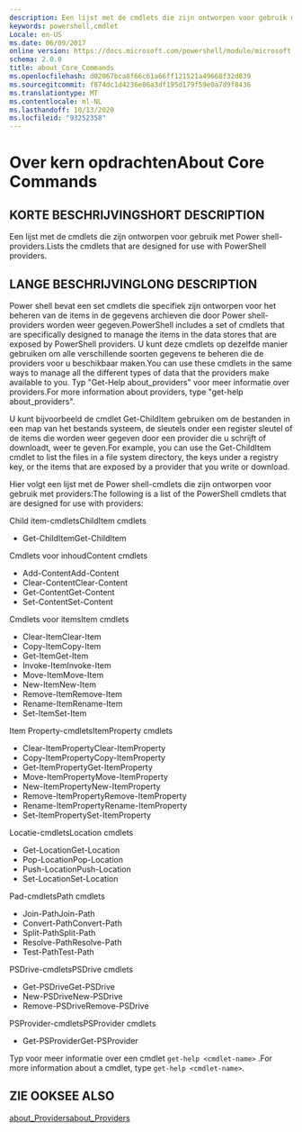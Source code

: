 ```yaml
---
description: Een lijst met de cmdlets die zijn ontworpen voor gebruik met Power shell-providers.
keywords: powershell,cmdlet
Locale: en-US
ms.date: 06/09/2017
online version: https://docs.microsoft.com/powershell/module/microsoft.powershell.core/about/about_core_commands?view=powershell-6&WT.mc_id=ps-gethelp
schema: 2.0.0
title: about_Core_Commands
ms.openlocfilehash: d02067bca8f66c61a66ff121521a49668f32d839
ms.sourcegitcommit: f874dc1d4236e06a3df195d179f59e0a7d9f8436
ms.translationtype: MT
ms.contentlocale: nl-NL
ms.lasthandoff: 10/13/2020
ms.locfileid: "93252358"
---
```

# <a name="about-core-commands"></a><span data-ttu-id="5cb06-104">Over kern opdrachten</span><span class="sxs-lookup"><span data-stu-id="5cb06-104">About Core Commands</span></span>

## <a name="short-description"></a><span data-ttu-id="5cb06-105">KORTE BESCHRIJVING</span><span class="sxs-lookup"><span data-stu-id="5cb06-105">SHORT DESCRIPTION</span></span>
<span data-ttu-id="5cb06-106">Een lijst met de cmdlets die zijn ontworpen voor gebruik met Power shell-providers.</span><span class="sxs-lookup"><span data-stu-id="5cb06-106">Lists the cmdlets that are designed for use with PowerShell providers.</span></span>

## <a name="long-description"></a><span data-ttu-id="5cb06-107">LANGE BESCHRIJVING</span><span class="sxs-lookup"><span data-stu-id="5cb06-107">LONG DESCRIPTION</span></span>

<span data-ttu-id="5cb06-108">Power shell bevat een set cmdlets die specifiek zijn ontworpen voor het beheren van de items in de gegevens archieven die door Power shell-providers worden weer gegeven.</span><span class="sxs-lookup"><span data-stu-id="5cb06-108">PowerShell includes a set of cmdlets that are specifically designed to manage the items in the data stores that are exposed by PowerShell providers.</span></span>
<span data-ttu-id="5cb06-109">U kunt deze cmdlets op dezelfde manier gebruiken om alle verschillende soorten gegevens te beheren die de providers voor u beschikbaar maken.</span><span class="sxs-lookup"><span data-stu-id="5cb06-109">You can use these cmdlets in the same ways to manage all the different types of data that the providers make available to you.</span></span> <span data-ttu-id="5cb06-110">Typ "Get-Help about_providers" voor meer informatie over providers.</span><span class="sxs-lookup"><span data-stu-id="5cb06-110">For more information about providers, type "get-help about_providers".</span></span>

<span data-ttu-id="5cb06-111">U kunt bijvoorbeeld de cmdlet Get-ChildItem gebruiken om de bestanden in een map van het bestands systeem, de sleutels onder een register sleutel of de items die worden weer gegeven door een provider die u schrijft of downloadt, weer te geven.</span><span class="sxs-lookup"><span data-stu-id="5cb06-111">For example, you can use the Get-ChildItem cmdlet to list the files in a file system directory, the keys under a registry key, or the items that are exposed by a provider that you write or download.</span></span>

<span data-ttu-id="5cb06-112">Hier volgt een lijst met de Power shell-cmdlets die zijn ontworpen voor gebruik met providers:</span><span class="sxs-lookup"><span data-stu-id="5cb06-112">The following is a list of the PowerShell cmdlets that are designed for use with providers:</span></span>

<span data-ttu-id="5cb06-113">Child item-cmdlets</span><span class="sxs-lookup"><span data-stu-id="5cb06-113">ChildItem cmdlets</span></span>

- <span data-ttu-id="5cb06-114">Get-ChildItem</span><span class="sxs-lookup"><span data-stu-id="5cb06-114">Get-ChildItem</span></span>

<span data-ttu-id="5cb06-115">Cmdlets voor inhoud</span><span class="sxs-lookup"><span data-stu-id="5cb06-115">Content cmdlets</span></span>

- <span data-ttu-id="5cb06-116">Add-Content</span><span class="sxs-lookup"><span data-stu-id="5cb06-116">Add-Content</span></span>
- <span data-ttu-id="5cb06-117">Clear-Content</span><span class="sxs-lookup"><span data-stu-id="5cb06-117">Clear-Content</span></span>
- <span data-ttu-id="5cb06-118">Get-Content</span><span class="sxs-lookup"><span data-stu-id="5cb06-118">Get-Content</span></span>
- <span data-ttu-id="5cb06-119">Set-Content</span><span class="sxs-lookup"><span data-stu-id="5cb06-119">Set-Content</span></span>

<span data-ttu-id="5cb06-120">Cmdlets voor items</span><span class="sxs-lookup"><span data-stu-id="5cb06-120">Item cmdlets</span></span>

- <span data-ttu-id="5cb06-121">Clear-Item</span><span class="sxs-lookup"><span data-stu-id="5cb06-121">Clear-Item</span></span>
- <span data-ttu-id="5cb06-122">Copy-Item</span><span class="sxs-lookup"><span data-stu-id="5cb06-122">Copy-Item</span></span>
- <span data-ttu-id="5cb06-123">Get-Item</span><span class="sxs-lookup"><span data-stu-id="5cb06-123">Get-Item</span></span>
- <span data-ttu-id="5cb06-124">Invoke-Item</span><span class="sxs-lookup"><span data-stu-id="5cb06-124">Invoke-Item</span></span>
- <span data-ttu-id="5cb06-125">Move-Item</span><span class="sxs-lookup"><span data-stu-id="5cb06-125">Move-Item</span></span>
- <span data-ttu-id="5cb06-126">New-Item</span><span class="sxs-lookup"><span data-stu-id="5cb06-126">New-Item</span></span>
- <span data-ttu-id="5cb06-127">Remove-Item</span><span class="sxs-lookup"><span data-stu-id="5cb06-127">Remove-Item</span></span>
- <span data-ttu-id="5cb06-128">Rename-Item</span><span class="sxs-lookup"><span data-stu-id="5cb06-128">Rename-Item</span></span>
- <span data-ttu-id="5cb06-129">Set-Item</span><span class="sxs-lookup"><span data-stu-id="5cb06-129">Set-Item</span></span>

<span data-ttu-id="5cb06-130">Item Property-cmdlets</span><span class="sxs-lookup"><span data-stu-id="5cb06-130">ItemProperty cmdlets</span></span>

- <span data-ttu-id="5cb06-131">Clear-ItemProperty</span><span class="sxs-lookup"><span data-stu-id="5cb06-131">Clear-ItemProperty</span></span>
- <span data-ttu-id="5cb06-132">Copy-ItemProperty</span><span class="sxs-lookup"><span data-stu-id="5cb06-132">Copy-ItemProperty</span></span>
- <span data-ttu-id="5cb06-133">Get-ItemProperty</span><span class="sxs-lookup"><span data-stu-id="5cb06-133">Get-ItemProperty</span></span>
- <span data-ttu-id="5cb06-134">Move-ItemProperty</span><span class="sxs-lookup"><span data-stu-id="5cb06-134">Move-ItemProperty</span></span>
- <span data-ttu-id="5cb06-135">New-ItemProperty</span><span class="sxs-lookup"><span data-stu-id="5cb06-135">New-ItemProperty</span></span>
- <span data-ttu-id="5cb06-136">Remove-ItemProperty</span><span class="sxs-lookup"><span data-stu-id="5cb06-136">Remove-ItemProperty</span></span>
- <span data-ttu-id="5cb06-137">Rename-ItemProperty</span><span class="sxs-lookup"><span data-stu-id="5cb06-137">Rename-ItemProperty</span></span>
- <span data-ttu-id="5cb06-138">Set-ItemProperty</span><span class="sxs-lookup"><span data-stu-id="5cb06-138">Set-ItemProperty</span></span>

<span data-ttu-id="5cb06-139">Locatie-cmdlets</span><span class="sxs-lookup"><span data-stu-id="5cb06-139">Location cmdlets</span></span>

- <span data-ttu-id="5cb06-140">Get-Location</span><span class="sxs-lookup"><span data-stu-id="5cb06-140">Get-Location</span></span>
- <span data-ttu-id="5cb06-141">Pop-Location</span><span class="sxs-lookup"><span data-stu-id="5cb06-141">Pop-Location</span></span>
- <span data-ttu-id="5cb06-142">Push-Location</span><span class="sxs-lookup"><span data-stu-id="5cb06-142">Push-Location</span></span>
- <span data-ttu-id="5cb06-143">Set-Location</span><span class="sxs-lookup"><span data-stu-id="5cb06-143">Set-Location</span></span>

<span data-ttu-id="5cb06-144">Pad-cmdlets</span><span class="sxs-lookup"><span data-stu-id="5cb06-144">Path cmdlets</span></span>

- <span data-ttu-id="5cb06-145">Join-Path</span><span class="sxs-lookup"><span data-stu-id="5cb06-145">Join-Path</span></span>
- <span data-ttu-id="5cb06-146">Convert-Path</span><span class="sxs-lookup"><span data-stu-id="5cb06-146">Convert-Path</span></span>
- <span data-ttu-id="5cb06-147">Split-Path</span><span class="sxs-lookup"><span data-stu-id="5cb06-147">Split-Path</span></span>
- <span data-ttu-id="5cb06-148">Resolve-Path</span><span class="sxs-lookup"><span data-stu-id="5cb06-148">Resolve-Path</span></span>
- <span data-ttu-id="5cb06-149">Test-Path</span><span class="sxs-lookup"><span data-stu-id="5cb06-149">Test-Path</span></span>

<span data-ttu-id="5cb06-150">PSDrive-cmdlets</span><span class="sxs-lookup"><span data-stu-id="5cb06-150">PSDrive cmdlets</span></span>

- <span data-ttu-id="5cb06-151">Get-PSDrive</span><span class="sxs-lookup"><span data-stu-id="5cb06-151">Get-PSDrive</span></span>
- <span data-ttu-id="5cb06-152">New-PSDrive</span><span class="sxs-lookup"><span data-stu-id="5cb06-152">New-PSDrive</span></span>
- <span data-ttu-id="5cb06-153">Remove-PSDrive</span><span class="sxs-lookup"><span data-stu-id="5cb06-153">Remove-PSDrive</span></span>

<span data-ttu-id="5cb06-154">PSProvider-cmdlets</span><span class="sxs-lookup"><span data-stu-id="5cb06-154">PSProvider cmdlets</span></span>

- <span data-ttu-id="5cb06-155">Get-PSProvider</span><span class="sxs-lookup"><span data-stu-id="5cb06-155">Get-PSProvider</span></span>

<span data-ttu-id="5cb06-156">Typ voor meer informatie over een cmdlet `get-help <cmdlet-name>` .</span><span class="sxs-lookup"><span data-stu-id="5cb06-156">For more information about a cmdlet, type `get-help <cmdlet-name>`.</span></span>

## <a name="see-also"></a><span data-ttu-id="5cb06-157">ZIE OOK</span><span class="sxs-lookup"><span data-stu-id="5cb06-157">SEE ALSO</span></span>

[<span data-ttu-id="5cb06-158">about_Providers</span><span class="sxs-lookup"><span data-stu-id="5cb06-158">about_Providers</span></span>](about_Providers.md)
